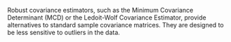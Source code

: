 Robust covariance estimators, such as the Minimum Covariance Determinant (MCD) or the Ledoit-Wolf Covariance Estimator, provide alternatives to standard sample covariance matrices. They are designed to be less sensitive to outliers in the data.